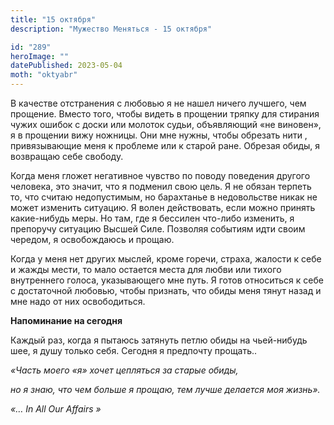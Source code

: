 ```yaml
---
title: "15 октября"
description: "Мужество Меняться - 15 октября"

id: "289"
heroImage: ""
datePublished: 2023-05-04
moth: "oktyabr"
---
```


В качестве отстранения с любовью я не нашел ничего лучшего, чем прощение.
Вместо того, чтобы видеть в прощении тряпку для стирания чужих ошибок с доски
или молоток судьи, объявляющий «не виновен», я в прощении вижу ножницы. Они
мне нужны, чтобы обрезать нити , привязывающие меня к проблеме или к старой
ране. Обрезая обиды, я возвращаю себе свободу.

Когда меня гложет негативное чувство по поводу поведения другого человека, это
значит, что я подменил свою цель. Я не обязан терпеть то, что считаю
недопустимым, но барахтанье в недовольстве никак не может изменить ситуацию. Я
волен действовать, если можно принять какие-нибудь меры. Но там, где я
бессилен что-либо изменить, я препоручу ситуацию Высшей Силе. Позволяя
событиям идти своим чередом, я освобождаюсь и прощаю.

Когда у меня нет других мыслей, кроме горечи, страха, жалости к себе и жажды
мести, то мало остается места для любви или тихого внутреннего голоса,
указывающего мне путь. Я готов относиться к себе с достаточной любовью, чтобы
признать, что обиды меня тянут назад и мне надо от них освободиться.

**Напоминание на сегодня**

Каждый раз, когда я пытаюсь затянуть петлю обиды на чьей-нибудь шее, я душу
только себя. Сегодня я предпочту прощать..

_«Часть моего «я» хочет цепляться за старые обиды,_

_но я знаю, что чем больше я прощаю, тем лучше делается моя жизнь»._

_«…_ _In_ _All_ _Our_ _Affairs_ _»_
